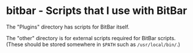 # bitbar - Scripts that I use with BitBar

The "Plugins" directory has scripts for BitBar itself.

The "other" directory is for external scripts required for BitBar scripts. (These should be stored somewhere in `$PATH` such as `/usr/local/bin/`.)

